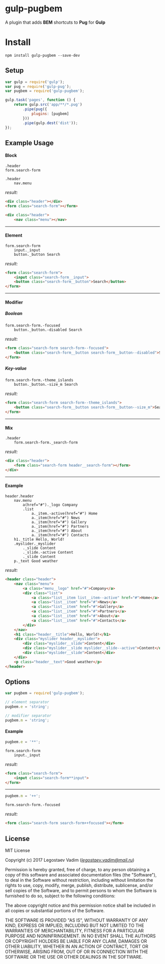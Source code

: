 # gulp-pugbem
A plugin that adds **BEM** shortcuts to **Pug** for **Gulp**

# Install
```
npm install gulp-pugbem --save-dev
```

## Setup
```js
var gulp = require('gulp');
var pug = require('gulp-pug');
var pugbem = require('gulp-pugbem');

gulp.task('pages', function () {
    return gulp.src('app/**/*.pug')
        .pipe(pug({
            plugins: [pugbem]
        }))
        .pipe(gulp.dest('dist'));
});
```

## Example Usage

#### Block
```pug
.header
form.search-form

.header
    nav.menu
```

*result:*
```html
<div class="header"></div>
<form class="search-form"></form>

<div class="header">
    <nav class="menu"></nav>
```

***

#### Element
```pug
form.search-form
    input._input
    button._button Search
```

*result:*
```html
<form class="search-form">
    <input class="search-form__input">
    <button class="search-form__button">Search</button>
</form>
```

***

#### Modifier
##### Boolean
```pug
form.search-form.-focused
    button._button.-disabled Search
```

*result:*
```html
<form class="search-form search-form--focused">
    <button class="search-form__button search-form__button--disabled">Search</button>
</form>
```

##### Key-value
```pug
form.search-form.-theme_islands
    button._button.-size_m Search
```

*result:*
```html
<form class="search-form search-form--theme_islands">
    <button class="search-form__button search-form__button--size_m">Search</button>
</form>
```

***

#### Mix
```pug
.header
    form.search-form._search-form
```

*result:*
```html
<div class="header">
    <form class="search-form header__search-form"></form>
</div>
```

***

#### Example
```pug
header.header
    nav.menu
        a(href="#")._logo Company
        .list
            a._item.-active(href="#") Home
            a._item(href="#") News
            a._item(href="#") Gallery
            a._item(href="#") Partners
            a._item(href="#") About
            a._item(href="#") Contacts
    h1._title Hello, World!
    .myslider._myslider
        ._slide Content
        ._slide.-active Content
        ._slide Content
    p._text Good weather
```

*result:*
```html
<header class="header">
    <nav class="menu">
        <a class="menu__logo" href="#">Company</a>
        <div class="list">
            <a class="list__item list__item--active" href="#">Home</a>
            <a class="list__item" href="#">News</a>
            <a class="list__item" href="#">Gallery</a>
            <a class="list__item" href="#">Partners</a>
            <a class="list__item" href="#">About</a>
            <a class="list__item" href="#">Contacts</a>
        </div>
    </nav>
    <h1 class="header__title">Hello, World!</h1>
    <div class="myslider header__myslider">
        <div class="myslider__slide">Content</div>
        <div class="myslider__slide myslider__slide--active">Content</div>
        <div class="myslider__slide">Content</div>
    </div>
    <p class="header__text">Good weather</p>
</header>
```

## Options
```js
var pugbem = require('gulp-pugbem');

// element separator
pugbem.e = 'string';

// modifier separator
pugbem.m = 'string';
```

#### Example
```js
pugbem.e = '**';
```

```pug
form.search-form
    input._input
```

*result:*
```html
<form class="search-form">
    <input class="search-form**input">
</form>
```

***

```js
pugbem.m = '++';
```

```pug
form.search-form.-focused
```

*result:*
```html
<form class="search-form search-form++focused"></form>
```

## License

MIT License

Copyright (c) 2017 Legostaev Vadim (*legostaev.vadim@mail.ru*)

Permission is hereby granted, free of charge, to any person obtaining a copy
of this software and associated documentation files (the "Software"), to deal
in the Software without restriction, including without limitation the rights
to use, copy, modify, merge, publish, distribute, sublicense, and/or sell
copies of the Software, and to permit persons to whom the Software is
furnished to do so, subject to the following conditions:

The above copyright notice and this permission notice shall be included in all
copies or substantial portions of the Software.

THE SOFTWARE IS PROVIDED "AS IS", WITHOUT WARRANTY OF ANY KIND, EXPRESS OR
IMPLIED, INCLUDING BUT NOT LIMITED TO THE WARRANTIES OF MERCHANTABILITY,
FITNESS FOR A PARTICULAR PURPOSE AND NONINFRINGEMENT. IN NO EVENT SHALL THE
AUTHORS OR COPYRIGHT HOLDERS BE LIABLE FOR ANY CLAIM, DAMAGES OR OTHER
LIABILITY, WHETHER IN AN ACTION OF CONTRACT, TORT OR OTHERWISE, ARISING FROM,
OUT OF OR IN CONNECTION WITH THE SOFTWARE OR THE USE OR OTHER DEALINGS IN THE
SOFTWARE.
